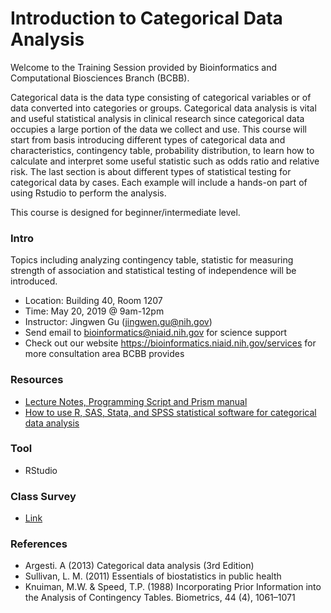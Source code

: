 # Introduction to Categorical Data Analysis

Welcome to the Training Session provided by Bioinformatics and Computational Biosciences Branch (BCBB).

Categorical data is the data type consisting of categorical variables or of data converted into categories or groups. Categorical data analysis is vital and useful statistical analysis in clinical research since categorical data occupies a large portion of the data we collect and use. This course will start from basis introducing different types of categorical data and characteristics, contingency table, probability distribution, to learn how to calculate and interpret some useful statistic such as odds ratio and relative risk. The last section is about different types of statistical testing for categorical data by cases. Each example will include a hands-on part of using Rstudio to perform the analysis. 

This course is designed for beginner/intermediate level. 


### Intro
Topics including analyzing contingency table, statistic for measuring strength of association and statistical testing of independence will be introduced.

 - Location: Building 40, Room 1207
 - Time: May 20, 2019 @ 9am-12pm
 - Instructor: Jingwen Gu (jingwen.gu@nih.gov)
 - Send email to bioinformatics@niaid.nih.gov for science support
 - Check out our website https://bioinformatics.niaid.nih.gov/services for more consultation area BCBB provides
 
### Resources  
- [Lecture Notes, Programming Script and Prism manual](https://nih-my.sharepoint.com/:f:/g/personal/guj3_nih_gov/EklJh9Ye9GdPuecThEwRlLEB0vHb-JJatws1gErL1b2ofw?e=igtVed) 
- [How to use R, SAS, Stata, and SPSS statistical software for categorical data analysis](http://users.stat.ufl.edu/~aa/cda/cda.html)
  
### Tool
- RStudio

### Class Survey
- [Link](https://www.surveymonkey.com/r/HY6SLSC)

### References
- Argesti. A (2013) Categorical data analysis (3rd Edition)
- Sullivan, L. M. (2011) Essentials of biostatistics in public health
- Knuiman, M.W. & Speed, T.P. (1988) Incorporating Prior Information into the Analysis of Contingency Tables. Biometrics, 44 (4), 1061–1071


